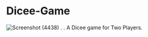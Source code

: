 # Dicee-Game
![Screenshot (4438)](https://user-images.githubusercontent.com/95875960/208318326-5a20841a-6ae2-49e4-9fbe-0c0ab3766acd.png)
.
.
A Dicee game for Two Players.
